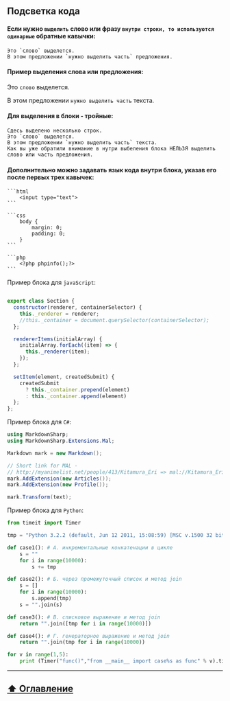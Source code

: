 ## Подсветка кода

#### Если нужно `выделить` слово или фразу `внутри строки, то используются одинарные` обратные кавычки:

```
Это `слово` выделется.
В этом предложении `нужно выделить часть` предложения.
```
#### Пример выделения слова или предложения:

Это `слово` выделется.    
  
В этом предложении `нужно выделить часть` текста.

#### Для выделения в блоки - тройные:

```
Сдесь выделено несколько строк.
Это `слово` выделется.    
В этом предложении `нужно выделить часть` текста.
Как вы уже обратили внимание в нутри выбеления блока НЕЛЬЗЯ выделить слово или часть предложения.
```

#### Дополнительно можно задавать язык кода внутри блока, указав его после первых трех кавычек:

    ```html
        <input type="text">
    ```

    ```css
        body {
            margin: 0;
            padding: 0;
        }
    ```

    ```php
        <?php phpinfo();?>
    ```
Пример блока для `javaScript`:

```javaScript

export class Section {
  constructor(renderer, containerSelector) {
    this._renderer = renderer;
    //this._container = document.querySelector(containerSelector);
  };

  rendererItems(initialArray) {
    initialArray.forEach((item) => {
      this._renderer(item);
    });
  };

  setItem(element, createdSubmit) {
    createdSubmit
      ? this._container.prepend(element)
      : this._container.append(element)
  };
};
```

Пример блока для `C#`:

```C#
using MarkdownSharp;
using MarkdownSharp.Extensions.Mal;

Markdown mark = new Markdown();

// Short link for MAL - 
// http://myanimelist.net/people/413/Kitamura_Eri => mal://Kitamura_Eri
mark.AddExtension(new Articles()); 
mark.AddExtension(new Profile());

mark.Transform(text);
```

Пример блока для `Python`:

```Python
from timeit import Timer

tmp = "Python 3.2.2 (default, Jun 12 2011, 15:08:59) [MSC v.1500 32 bit (Intel)] on win32."

def case1(): # А. инкрементальные конкатенации в цикле
    s = ""
    for i in range(10000):
        s += tmp

def case2(): # Б. через промежуточный список и метод join
    s = []
    for i in range(10000):
        s.append(tmp)
    s = "".join(s)

def case3(): # В. списковое выражение и метод join
    return "".join([tmp for i in range(10000)])

def case4(): # Г. генераторное выражение и метод join
    return "".join(tmp for i in range(10000))

for v in range(1,5):
    print (Timer("func()","from __main__ import case%s as func" % v).timeit(200))
```
___

## [:arrow_up:  Оглавление](https://github.com/BaturinSS/manual-README.md/blob/main/README.md)

